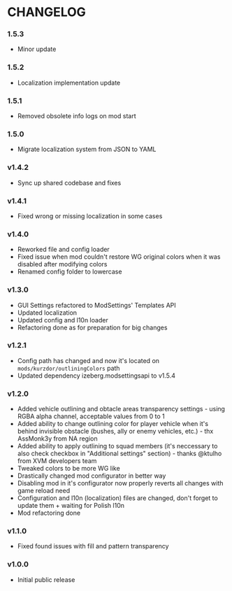# CHANGELOG

### 1.5.3

- Minor update

### 1.5.2

- Localization implementation update

### 1.5.1

- Removed obsolete info logs on mod start

### 1.5.0

- Migrate localization system from JSON to YAML

### v1.4.2

- Sync up shared codebase and fixes

### v1.4.1

- Fixed wrong or missing localization in some cases

### v1.4.0

- Reworked file and config loader
- Fixed issue when mod couldn't restore WG original colors when it was disabled after modifying colors
- Renamed config folder to lowercase

### v1.3.0

- GUI Settings refactored to ModSettings' Templates API
- Updated localization
- Updated config and l10n loader
- Refactoring done as for preparation for big changes

### v1.2.1

- Config path has changed and now it's located on `mods/kurzdor/outliningColors` path
- Updated dependency izeberg.modsettingsapi to v1.5.4

### v1.2.0

- Added vehicle outlining and obtacle areas transparency settings - using RGBA alpha channel, acceptable values from 0 to 1
- Added ability to change outlining color for player vehicle when it's behind invisible obstacle (bushes, ally or enemy vehicles, etc.) - thx AssMonk3y from NA region
- Added ability to apply outlining to squad members (it's neccessary to also check checkbox in "Additional settings" section) - thanks @ktulho from XVM developers team
- Tweaked colors to be more WG like
- Drastically changed mod configurator in better way
- Disabling mod in it's configurator now properly reverts all changes with game reload need
- Configuration and l10n (localization) files are changed, don't forget to update them + waiting for Polish l10n
- Mod refactoring done

### v1.1.0

- Fixed found issues with fill and pattern transparency

### v1.0.0

- Initial public release

